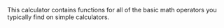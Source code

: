 This calculator contains functions for all of the basic math operators you typically find on simple calculators.
